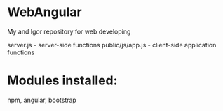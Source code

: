 # WebAngular
My and Igor repository for web developing

server.js - server-side functions
public/js/app.js - client-side application functions

# Modules installed:
npm, angular, bootstrap